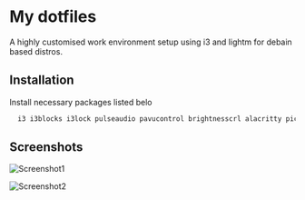 
# My dotfiles

A highly customised work environment setup using i3 and lightm for debain based distros.




## Installation

Install necessary packages listed belo 

```bash
  i3 i3blocks i3lock pulseaudio pavucontrol brightnesscrl alacritty picom diodon lightdm kitty thunar rofi mpv easyeffects
```
    
## Screenshots

![Screenshot1](https://via.placeholder.com/468x300?text=App+Screenshot+Here)

![Screenshot2](https://via.placeholder.com/468x300?text=App+Screenshot+Here)